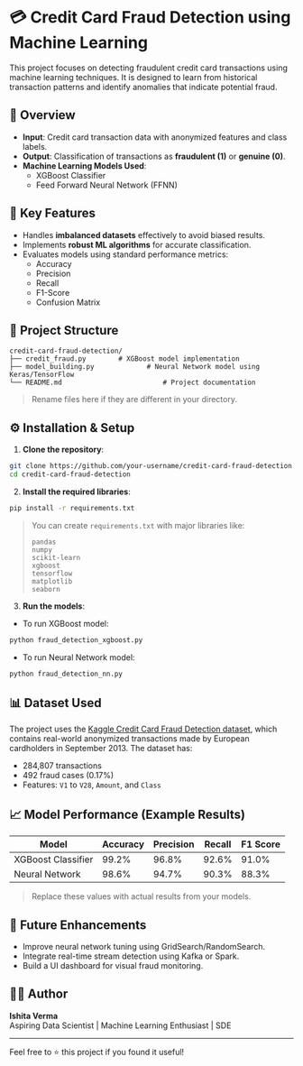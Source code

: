 
# 💳 Credit Card Fraud Detection using Machine Learning

This project focuses on detecting fraudulent credit card transactions using machine learning techniques. It is designed to learn from historical transaction patterns and identify anomalies that indicate potential fraud.

## 🚀 Overview

- **Input**: Credit card transaction data with anonymized features and class labels.
- **Output**: Classification of transactions as **fraudulent (1)** or **genuine (0)**.
- **Machine Learning Models Used**:
  - XGBoost Classifier
  - Feed Forward Neural Network (FFNN)

## 🧠 Key Features

- Handles **imbalanced datasets** effectively to avoid biased results.
- Implements **robust ML algorithms** for accurate classification.
- Evaluates models using standard performance metrics:
  - Accuracy
  - Precision
  - Recall
  - F1-Score
  - Confusion Matrix

## 📁 Project Structure

```
credit-card-fraud-detection/
├── credit_fraud.py        # XGBoost model implementation
├── model_building.py             # Neural Network model using Keras/TensorFlow
└── README.md                         # Project documentation
```

> Rename files here if they are different in your directory.

## ⚙️ Installation & Setup

1. **Clone the repository**:
```bash
git clone https://github.com/your-username/credit-card-fraud-detection.git
cd credit-card-fraud-detection
```

2. **Install the required libraries**:
```bash
pip install -r requirements.txt
```

> You can create `requirements.txt` with major libraries like:
> ```
> pandas
> numpy
> scikit-learn
> xgboost
> tensorflow
> matplotlib
> seaborn
> ```

3. **Run the models**:

- To run XGBoost model:
```bash
python fraud_detection_xgboost.py
```

- To run Neural Network model:
```bash
python fraud_detection_nn.py
```

## 📊 Dataset Used

The project uses the [Kaggle Credit Card Fraud Detection dataset](https://www.kaggle.com/mlg-ulb/creditcardfraud), which contains real-world anonymized transactions made by European cardholders in September 2013. The dataset has:
- 284,807 transactions
- 492 fraud cases (0.17%)
- Features: `V1` to `V28`, `Amount`, and `Class`

## 📈 Model Performance (Example Results)

| Model              | Accuracy | Precision | Recall | F1 Score |
|-------------------|----------|-----------|--------|----------|
| XGBoost Classifier| 99.2%    | 96.8%     | 92.6%  | 91.0%    |
| Neural Network     | 98.6%    | 94.7%     | 90.3%  | 88.3%    |

> Replace these values with actual results from your models.

## 📌 Future Enhancements

- Improve neural network tuning using GridSearch/RandomSearch.
- Integrate real-time stream detection using Kafka or Spark.
- Build a UI dashboard for visual fraud monitoring.

## 👩‍💻 Author

**Ishita Verma**  
Aspiring Data Scientist | Machine Learning Enthusiast  | SDE 




---

Feel free to ⭐ this project if you found it useful!

